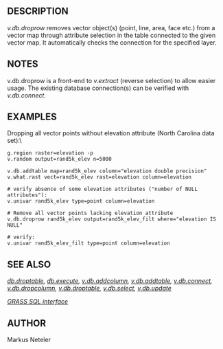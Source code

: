 ## DESCRIPTION

*v.db.droprow* removes vector object(s) (point, line, area, face etc.)
from a vector map through attribute selection in the table connected to
the given vector map. It automatically checks the connection for the
specified layer.

## NOTES

v.db.droprow is a front-end to *v.extract* (reverse selection) to allow
easier usage. The existing database connection(s) can be verified with
*v.db.connect*.

## EXAMPLES

Dropping all vector points without elevation attribute (North Carolina
data set):\

```
g.region raster=elevation -p
v.random output=rand5k_elev n=5000

v.db.addtable map=rand5k_elev column="elevation double precision"
v.what.rast vect=rand5k_elev rast=elevation column=elevation

# verify absence of some elevation attributes ("number of NULL attributes"):
v.univar rand5k_elev type=point column=elevation

# Remove all vector points lacking elevation attribute
v.db.droprow rand5k_elev output=rand5k_elev_filt where="elevation IS NULL"

# verify:
v.univar rand5k_elev_filt type=point column=elevation
```

## SEE ALSO

*[db.droptable](db.droptable.html), [db.execute](db.execute.html),
[v.db.addcolumn](v.db.addcolumn.html),
[v.db.addtable](v.db.addtable.html), [v.db.connect](v.db.connect.html),
[v.db.dropcolumn](v.db.dropcolumn.html),
[v.db.droptable](v.db.droptable.html), [v.db.select](v.db.select.html),
[v.db.update](v.db.update.html)*

*[GRASS SQL interface](sql.html)*

## AUTHOR

Markus Neteler
